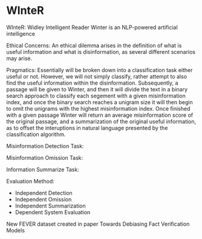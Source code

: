 # WInteR
WInteR: Widley Intelligent Reader
Winter is an NLP-powered artificial intelligence

Ethical Concerns:
An ethical dilemma arises in the definition of what is useful information and what is disinformation, as several different scenarios may arise.

Pragmatics:
Essentially will be broken down into a classification task either useful or not. However, we will not simply classify, rather attempt to also find the useful information within the disinformation. Subsequently, a passage will be given to Winter, and then it will divide the text in a binary search approach to classify each segement with a given misinformation index, and once the binary search reaches a unigram size it will then begin to omit the unigrams with the highest misinformation index. Once finished with a given passage Winter will return an average misinformation score of the original passage, and a summarization of the original useful information, as to offset the interuptions in natural language presented by the classification algorithm.

Misinformation Detection Task:

Misinformation Omission Task:

Information Summarize Task:

Evaluation Method:
  - Independent Detection
  - Independent Omission
  - Independent Summarization
  - Dependent System Evaluation

New FEVER dataset created in paper Towards Debiasing Fact Verification Models

